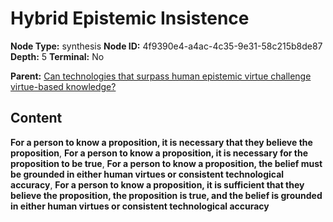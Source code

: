 # Hybrid Epistemic Insistence

**Node Type:** synthesis
**Node ID:** 4f9390e4-a4ac-4c35-9e31-58c215b8de87
**Depth:** 5
**Terminal:** No

**Parent:** [Can technologies that surpass human epistemic virtue challenge virtue-based knowledge?](can-technologies-that-surpass-human-epistemic-virtue-challenge-virtue-based-knowledge-antithesis-fc93403d-49dc-4c46-9ac7-e450fd2ec0f9.md)

## Content

**For a person to know a proposition, it is necessary that they believe the proposition**, **For a person to know a proposition, it is necessary for the proposition to be true**, **For a person to know a proposition, the belief must be grounded in either human virtues or consistent technological accuracy**, **For a person to know a proposition, it is sufficient that they believe the proposition, the proposition is true, and the belief is grounded in either human virtues or consistent technological accuracy**
